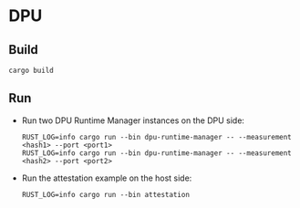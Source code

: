 # DPU

## Build
```
cargo build
```

## Run
* Run two DPU Runtime Manager instances on the DPU side:
  ```
  RUST_LOG=info cargo run --bin dpu-runtime-manager -- --measurement <hash1> --port <port1>
  RUST_LOG=info cargo run --bin dpu-runtime-manager -- --measurement <hash2> --port <port2>
  ```
* Run the attestation example on the host side:
  ```
  RUST_LOG=info cargo run --bin attestation
  ```